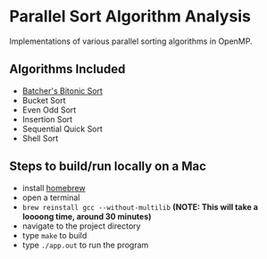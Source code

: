 # Parallel Sort Algorithm Analysis

Implementations of various parallel sorting algorithms in OpenMP.

## Algorithms Included

* [Batcher's Bitonic Sort](https://en.wikipedia.org/wiki/Bitonic_sorter)
* Bucket Sort
* Even Odd Sort
* Insertion Sort
* Sequential Quick Sort
* Shell Sort

## Steps to build/run locally on a Mac

* install [homebrew](http://brew.sh/)
* open a terminal
* `brew reinstall gcc --without-multilib` **(NOTE: This will take a loooong time, around 30 minutes)**
* navigate to the project directory
* type `make` to build
* type `./app.out` to run the program
